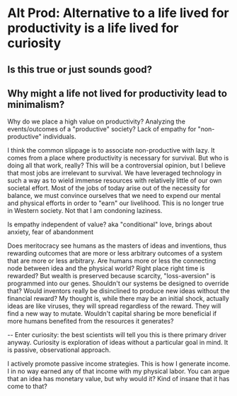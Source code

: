 # Alt Prod: Alternative to a life lived for productivity is a life lived for curiosity

## Is this true or just sounds good?
## Why might a life not lived for productivity lead to minimalism?
Why do we place a high value on productivity?
Analyzing the events/outcomes of a "productive" society? Lack of empathy for "non-productive" individuals.

I think the common slippage is to associate non-productive with lazy. It comes from a place where productivity is necessary for survival. But who is doing all that work, really?  This will be a controversial opinion, but I believe that most jobs are irrelevant to survival. We have leveraged technology in such a way as to wield immense resources with relatively little of our own societal effort. Most of the jobs of today arise out of the necessity for balance, we must convince ourselves that we need to expend our mental and physical efforts in order to "earn" our livelihood.  This is no longer true in Western society. Not that I am condoning laziness.

Is empathy independent of value? aka "conditional" love, brings about anxiety, fear of abandonment

Does meritocracy see humans as the masters of ideas and inventions, thus rewarding outcomes that are more or less arbitrary outcomes of a system that are more or less arbitrary. Are humans more or less the connecting node between idea and the physical world? Right place right time is rewarded? But wealth is preserved because scarcity, "loss-aversion" is programmed into our genes. Shouldn't our systems be designed to override that? Would inventors really be disinclined to produce new ideas without the financial reward? My thought is, while there may be an initial shock, actually ideas are like viruses, they will spread regardless of the reward. They will find a new way to mutate. Wouldn't capital sharing be more beneficial if more humans benefited from the resources it generates?

-- Enter curiosity: the best scientists will tell you this is there primary driver anyway. Curiosity is exploration of ideas without a particular goal in mind. It is passive, observational approach.

I actively promote passive income strategies. This is how I generate income. I in no way earned any of that income with my physical labor. You can argue that an idea has monetary value, but why would it? Kind of insane that it has come to that?
